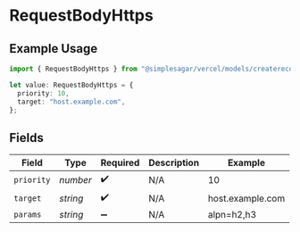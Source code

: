 # RequestBodyHttps

## Example Usage

```typescript
import { RequestBodyHttps } from "@simplesagar/vercel/models/createrecordop.js";

let value: RequestBodyHttps = {
  priority: 10,
  target: "host.example.com",
};
```

## Fields

| Field              | Type               | Required           | Description        | Example            |
| ------------------ | ------------------ | ------------------ | ------------------ | ------------------ |
| `priority`         | *number*           | :heavy_check_mark: | N/A                | 10                 |
| `target`           | *string*           | :heavy_check_mark: | N/A                | host.example.com   |
| `params`           | *string*           | :heavy_minus_sign: | N/A                | alpn=h2,h3         |